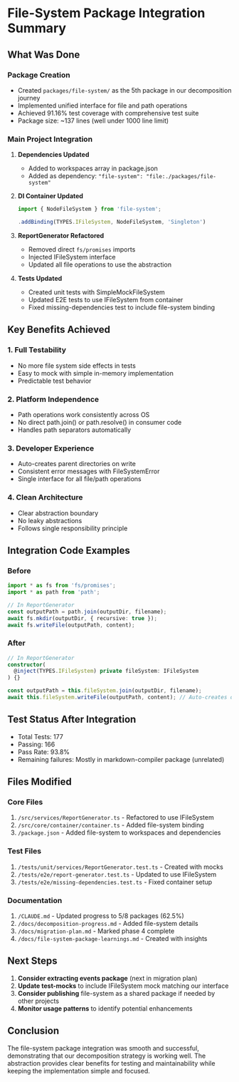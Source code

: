 # File-System Package Integration Summary

## What Was Done

### Package Creation
- Created `packages/file-system/` as the 5th package in our decomposition journey
- Implemented unified interface for file and path operations
- Achieved 91.16% test coverage with comprehensive test suite
- Package size: ~137 lines (well under 1000 line limit)

### Main Project Integration
1. **Dependencies Updated**
   - Added to workspaces array in package.json
   - Added as dependency: `"file-system": "file:./packages/file-system"`

2. **DI Container Updated**
   ```typescript
   import { NodeFileSystem } from 'file-system';
   
   .addBinding(TYPES.IFileSystem, NodeFileSystem, 'Singleton')
   ```

3. **ReportGenerator Refactored**
   - Removed direct `fs/promises` imports
   - Injected IFileSystem interface
   - Updated all file operations to use the abstraction

4. **Tests Updated**
   - Created unit tests with SimpleMockFileSystem
   - Updated E2E tests to use IFileSystem from container
   - Fixed missing-dependencies test to include file-system binding

## Key Benefits Achieved

### 1. **Full Testability**
- No more file system side effects in tests
- Easy to mock with simple in-memory implementation
- Predictable test behavior

### 2. **Platform Independence**
- Path operations work consistently across OS
- No direct path.join() or path.resolve() in consumer code
- Handles path separators automatically

### 3. **Developer Experience**
- Auto-creates parent directories on write
- Consistent error messages with FileSystemError
- Single interface for all file/path operations

### 4. **Clean Architecture**
- Clear abstraction boundary
- No leaky abstractions
- Follows single responsibility principle

## Integration Code Examples

### Before
```typescript
import * as fs from 'fs/promises';
import * as path from 'path';

// In ReportGenerator
const outputPath = path.join(outputDir, filename);
await fs.mkdir(outputDir, { recursive: true });
await fs.writeFile(outputPath, content);
```

### After
```typescript
// In ReportGenerator
constructor(
  @inject(TYPES.IFileSystem) private fileSystem: IFileSystem
) {}

const outputPath = this.fileSystem.join(outputDir, filename);
await this.fileSystem.writeFile(outputPath, content); // Auto-creates dir!
```

## Test Status After Integration

- Total Tests: 177
- Passing: 166  
- Pass Rate: 93.8%
- Remaining failures: Mostly in markdown-compiler package (unrelated)

## Files Modified

### Core Files
1. `/src/services/ReportGenerator.ts` - Refactored to use IFileSystem
2. `/src/core/container/container.ts` - Added file-system binding
3. `/package.json` - Added file-system to workspaces and dependencies

### Test Files
1. `/tests/unit/services/ReportGenerator.test.ts` - Created with mocks
2. `/tests/e2e/report-generator.test.ts` - Updated to use IFileSystem
3. `/tests/e2e/missing-dependencies.test.ts` - Fixed container setup

### Documentation
1. `/CLAUDE.md` - Updated progress to 5/8 packages (62.5%)
2. `/docs/decomposition-progress.md` - Added file-system details
3. `/docs/migration-plan.md` - Marked phase 4 complete
4. `/docs/file-system-package-learnings.md` - Created with insights

## Next Steps

1. **Consider extracting events package** (next in migration plan)
2. **Update test-mocks** to include IFileSystem mock matching our interface
3. **Consider publishing** file-system as a shared package if needed by other projects
4. **Monitor usage patterns** to identify potential enhancements

## Conclusion

The file-system package integration was smooth and successful, demonstrating that our decomposition strategy is working well. The abstraction provides clear benefits for testing and maintainability while keeping the implementation simple and focused.